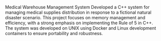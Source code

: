 Medical Warehouse Management System
Developed a C++ system for managing medical supplies distribution in response to a fictional natural disaster scenario. This project focuses on memory management and efficiency, with a strong emphasis on implementing the Rule of 5 in C++. The system was developed on UNIX using Docker and Linux development containers to ensure portability and robustness.
